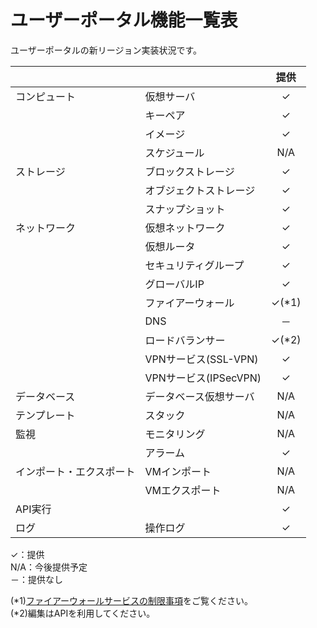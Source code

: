 # ユーザーポータル機能一覧表

ユーザーポータルの新リージョン実装状況です。

|                          |                        | 提供  |
|:-------------------------|:-----------------------|:-----:|
| コンピュート             | 仮想サーバ             |   ✓   |
|                          | キーペア               |   ✓   |
|                          | イメージ               |   ✓   |
|                          | スケジュール           |  N/A  |
| ストレージ               | ブロックストレージ     |   ✓   |
|                          | オブジェクトストレージ |   ✓   |
|                          | スナップショット       |   ✓   |
| ネットワーク             | 仮想ネットワーク       |   ✓   |
|                          | 仮想ルータ             |   ✓   |
|                          | セキュリティグループ   |   ✓   |
|                          | グローバルIP           |   ✓   |
|                          | ファイアーウォール     | ✓(*1) |
|                          | DNS                    |  －   |
|                          | ロードバランサー       | ✓(*2) |
|                          | VPNサービス(SSL-VPN)   |   ✓   |
|                          | VPNサービス(IPSecVPN)  |   ✓   |
| データベース             | データベース仮想サーバ |  N/A  |
| テンプレート             | スタック               |  N/A  |
| 監視                     | モニタリング           |  N/A  |
|                          | アラーム               |   ✓   |
| インポート・エクスポート | VMインポート           |  N/A  |
|                          | VMエクスポート         |  N/A  |
| API実行                  |                        |   ✓   |
| ログ                     | 操作ログ               |   ✓   |

✓：提供  
N/A：今後提供予定  
－：提供なし  

(\*1)[ファイアーウォールサービスの制限事項](https://doc.cloud.global.fujitsu.com/lib/iaas/jp/restriction/v3/firewall_limitation.pdf)をご覧ください。  
(\*2)編集はAPIを利用してください。  
